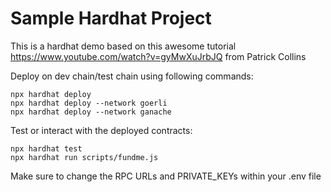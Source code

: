 # Sample Hardhat Project

This is a hardhat demo based on this awesome tutorial https://www.youtube.com/watch?v=gyMwXuJrbJQ from Patrick Collins

Deploy on dev chain/test chain using following commands:

```shell
npx hardhat deploy
npx hardhat deploy --network goerli
npx hardhat deploy --network ganache
```

Test or interact with the deployed contracts: 
```shell
npx hardhat test
npx hardhat run scripts/fundme.js
```

Make sure to change the RPC URLs and PRIVATE_KEYs within your .env file
